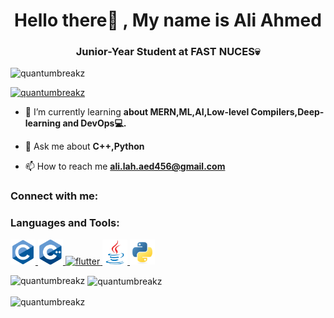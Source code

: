 <h1 align="center">Hello there👋 , My name is Ali Ahmed</h1>
<h3 align="center">Junior-Year Student at FAST NUCES💀</h3>

<p align="left"> <img src="https://komarev.com/ghpvc/?username=quantumbreakz&label=Profile%20views&color=0e75b6&style=flat" alt="quantumbreakz" /> </p>

<p align="left"> <a href="https://github.com/ryo-ma/github-profile-trophy"><img src="https://github-profile-trophy.vercel.app/?username=quantumbreakz" alt="quantumbreakz" /></a> </p>

- 🌱 I’m currently learning **about MERN,ML,AI,Low-level Compilers,Deep-learning and DevOps💻.**

- 💬 Ask me about **C++,Python**

- 📫 How to reach me **ali.lah.aed456@gmail.com**

<h3 align="left">Connect with me:</h3>
<p align="left">
</p>

<h3 align="left">Languages and Tools:</h3>
<p align="left"> <a href="https://www.cprogramming.com/" target="_blank" rel="noreferrer"> <img src="https://raw.githubusercontent.com/devicons/devicon/master/icons/c/c-original.svg" alt="c" width="40" height="40"/> </a> <a href="https://www.w3schools.com/cpp/" target="_blank" rel="noreferrer"> <img src="https://raw.githubusercontent.com/devicons/devicon/master/icons/cplusplus/cplusplus-original.svg" alt="cplusplus" width="40" height="40"/> </a> <a href="https://flutter.dev" target="_blank" rel="noreferrer"> <img src="https://www.vectorlogo.zone/logos/flutterio/flutterio-icon.svg" alt="flutter" width="40" height="40"/> </a> <a href="https://www.java.com" target="_blank" rel="noreferrer"> <img src="https://raw.githubusercontent.com/devicons/devicon/master/icons/java/java-original.svg" alt="java" width="40" height="40"/> </a> <a href="https://www.python.org" target="_blank" rel="noreferrer"> <img src="https://raw.githubusercontent.com/devicons/devicon/master/icons/python/python-original.svg" alt="python" width="40" height="40"/> </a> </p>

<p><img align="left" src="https://github-readme-stats.vercel.app/api/top-langs?username=quantumbreakz&show_icons=true&locale=en&layout=compact" alt="quantumbreakz" /></p>

<p>&nbsp;<img align="center" src="https://github-readme-stats.vercel.app/api?username=quantumbreakz&show_icons=true&locale=en" alt="quantumbreakz" /></p>

<p><img align="center" src="https://github-readme-streak-stats.herokuapp.com/?user=quantumbreakz&" alt="quantumbreakz" /></p>

